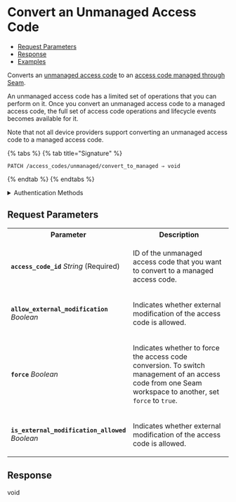 # Convert an Unmanaged Access Code

- [Request Parameters](./#request-parameters)
- [Response](./#response)
- [Examples](./#examples)

Converts an [unmanaged access code](https://docs.seam.co/latest/capability-guides/smart-locks/access-codes/migrating-existing-access-codes) to an [access code managed through Seam](https://docs.seam.co/latest/capability-guides/smart-locks/access-codes).

An unmanaged access code has a limited set of operations that you can perform on it. Once you convert an unmanaged access code to a managed access code, the full set of access code operations and lifecycle events becomes available for it.

Note that not all device providers support converting an unmanaged access code to a managed access code.

{% tabs %}
{% tab title="Signature" %}
```
PATCH /access_codes/unmanaged/convert_to_managed ⇒ void
```
{% endtab %}
{% endtabs %}

<details>

<summary>Authentication Methods</summary>

- API key
- Client session token
- Personal access token
  <br>Must also include the `seam-workspace` header in the request.

To learn more, see [Authentication](https://docs.seam.co/latest/api/authentication).
</details>

## Request Parameters

<table>
<tr><th width="25%">Parameter</th><th>Description</th></tr>
<tr><td><strong><code>access_code_id</code></strong> <i>String</i> (Required)</td>
<td>

ID of the unmanaged access code that you want to convert to a managed access code.
</td></tr>
<tr><td><strong><code>allow_external_modification</code></strong> <i>Boolean</i></td>
<td>

Indicates whether external modification of the access code is allowed.
</td></tr>
<tr><td><strong><code>force</code></strong> <i>Boolean</i></td>
<td>

Indicates whether to force the access code conversion. To switch management of an access code from one Seam workspace to another, set `force` to `true`.
</td></tr>
<tr><td><strong><code>is_external_modification_allowed</code></strong> <i>Boolean</i></td>
<td>

Indicates whether external modification of the access code is allowed.
</td></tr>
</table>

## Response

void
